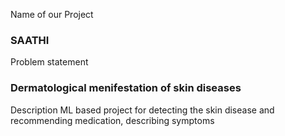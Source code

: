 Name of our Project
### SAATHI
Problem statement
### Dermatological menifestation of skin diseases

Description
ML based project for detecting the skin disease and recommending medication, describing symptoms
